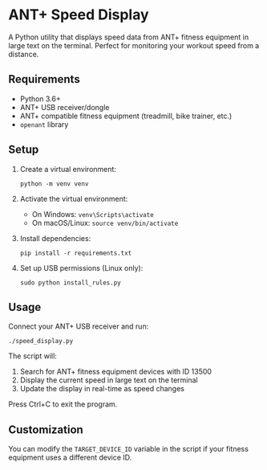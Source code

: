 # ANT+ Speed Display

A Python utility that displays speed data from ANT+ fitness equipment in large text on the terminal. Perfect for monitoring your workout speed from a distance.

## Requirements

- Python 3.6+
- ANT+ USB receiver/dongle
- ANT+ compatible fitness equipment (treadmill, bike trainer, etc.)
- `openant` library

## Setup

1. Create a virtual environment:
   ```
   python -m venv venv
   ```

2. Activate the virtual environment:
   - On Windows: `venv\Scripts\activate`
   - On macOS/Linux: `source venv/bin/activate`

3. Install dependencies:
   ```
   pip install -r requirements.txt
   ```

4. Set up USB permissions (Linux only):
   ```
   sudo python install_rules.py
   ```

## Usage

Connect your ANT+ USB receiver and run: 
```
./speed_display.py
```

The script will:
1. Search for ANT+ fitness equipment devices with ID 13500
2. Display the current speed in large text on the terminal
3. Update the display in real-time as speed changes

Press Ctrl+C to exit the program.

## Customization

You can modify the `TARGET_DEVICE_ID` variable in the script if your fitness equipment uses a different device ID. 